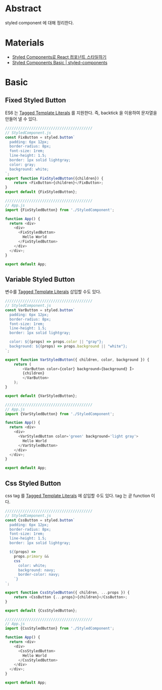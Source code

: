 # Abstract

styled component 에 대해 정리한다.

# Materials

* [Styled Components로 React 컴포넌트 스타일하기](https://www.daleseo.com/react-styled-components/)
* [Styled Components Basic | styled-components](https://styled-components.com/docs/basics)

# Basic

## Fixed Styled Button

ES6 는 [Tagged Template Literals](https://developer.mozilla.org/ko/docs/Web/JavaScript/Reference/Template_literals) 를 지원한다. 즉, backtick 을 이용하여 문자열을 만들어 낼 수 있다.

```js
////////////////////////////////////////
// StyledComponent.js
const FixButton = styled.button`
  padding: 6px 12px;
  border-radius: 8px;
  font-size: 1rem;
  line-height: 1.5;
  border: 1px solid lightgray;
  color: gray;
  background: white;
`;
export function FixStyledButton({children}) {
    return <FixButton>{children}</FixButton>;
}
export default {FixStyledButton};

////////////////////////////////////////
// App.js
import {FixStyledButton} from './StyledComponent';

function App() {
  return <div>
    <div>
      <FixStyledButton>
        Hello World
      </FixStyledButton>
    </div>
  </div>;
}

export default App;
```

## Variable Styled Button

변수를 [Tagged Template Literals](https://developer.mozilla.org/ko/docs/Web/JavaScript/Reference/Template_literals) 삽입할 수도 있다.

```js
////////////////////////////////////////
// StyledComponent.js
const VarButton = styled.button`
  padding: 6px 12px;
  border-radius: 8px;
  font-size: 1rem;
  line-height: 1.5;
  border: 1px solid lightgray;

  color: ${(props) => props.color || "gray"};
  background: ${(props) => props.background || "white"};
`;

export function VarStyledButton({ children, color, background }) {
    return (
        <VarButton color={color} background={background} Î>
        {children}
        </VarButton>
    );
}

export default {VarStyledButton};

////////////////////////////////////////
// App.js
import {VarStyledButton} from './StyledComponent';

function App() {
  return <div>
    <div>
      <VarStyledButton color='green' background='light gray'>
        Hello World
      </VarStyledButton>
    </div>
  </div>;
}

export default App;
```

## Css Styled Button

css tag 를 [Tagged Template Literals](https://developer.mozilla.org/ko/docs/Web/JavaScript/Reference/Template_literals) 에 삽입할 수도 있다. tag 는 곧 function 이다.

```js
////////////////////////////////////////
// StyledComponent.js
const CssButton = styled.button`
  padding: 6px 12px;
  border-radius: 8px;
  font-size: 1rem;
  line-height: 1.5;
  border: 1px solid lightgray;

  ${(props) =>
    props.primary &&
    css`
      color: white;
      background: navy;
      border-color: navy;
    `}
`;

export function CssStyledButton({ children, ...props }) {
    return <CssButton {...props}>{children}</CssButton>;
}

export default {CssStyledButton};

////////////////////////////////////////
// App.js
import {CssStyledButton} from './StyledComponent';

function App() {
  return <div>
    <div>
      <CssStyledButton>
        Hello World
      </CssStyledButton>
    </div>
  </div>;
}

export default App;
```
